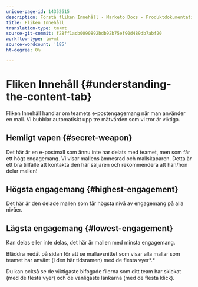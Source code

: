 ```yaml
---
unique-page-id: 14352615
description: Förstå fliken Innehåll - Marketo Docs - Produktdokumentation
title: Fliken Innehåll
translation-type: tm+mt
source-git-commit: f28ff1acb0090892bdb92b75ef90d489db7abf20
workflow-type: tm+mt
source-wordcount: '185'
ht-degree: 0%

---
```



# Fliken Innehåll {#understanding-the-content-tab}

Fliken Innehåll handlar om teamets e-postengagemang när man använder en mall. Vi bubblar automatiskt upp tre mätvärden som vi tror är viktiga.

## Hemligt vapen {#secret-weapon}

Det här är en e-postmall som ännu inte har delats med teamet, men som får ett högt engagemang. Vi visar mallens ämnesrad och mallskaparen. Detta är ett bra tillfälle att kontakta den här säljaren och rekommendera att han/hon delar mallen!

## Högsta engagemang {#highest-engagement}

Det här är den delade mallen som får högsta nivå av engagemang på alla nivåer.

## Lägsta engagemang {#lowest-engagement}

Kan delas eller inte delas, det här är mallen med minsta engagemang.

Bläddra nedåt på sidan för att se mallavsnittet som visar alla mallar som teamet har använt (i den här tidsramen) med de flesta vyer*.*

Du kan också se de viktigaste bifogade filerna som ditt team har skickat (med de flesta vyer) och de vanligaste länkarna (med de flesta klick).

